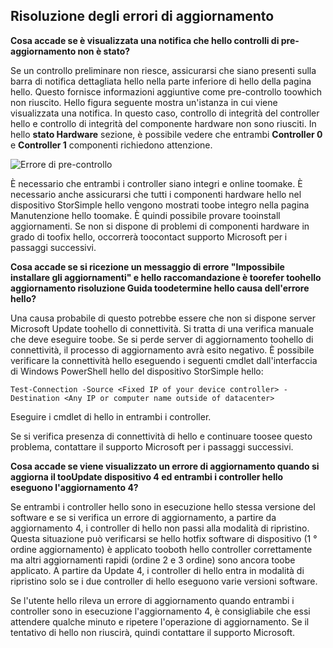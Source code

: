 <!--author=alkohli last changed: 03/17/16-->

## <a name="troubleshooting-update-failures"></a>Risoluzione degli errori di aggiornamento
**Cosa accade se è visualizzata una notifica che hello controlli di pre-aggiornamento non è stato?**

Se un controllo preliminare non riesce, assicurarsi che siano presenti sulla barra di notifica dettagliata hello nella parte inferiore di hello della pagina hello. Questo fornisce informazioni aggiuntive come pre-controllo toowhich non riuscito. Hello figura seguente mostra un'istanza in cui viene visualizzata una notifica. In questo caso, controllo di integrità del controller hello e controllo di integrità del componente hardware non sono riusciti. In hello **stato Hardware** sezione, è possibile vedere che entrambi **Controller 0** e **Controller 1** componenti richiedono attenzione.

  ![Errore di pre-controllo](./media/storsimple-install-troubleshooting/HCS_PreUpdateCheckFailed-include.png)

È necessario che entrambi i controller siano integri e online toomake. È necessario anche assicurarsi che tutti i componenti hardware hello nel dispositivo StorSimple hello vengono mostrati toobe integro nella pagina Manutenzione hello toomake. È quindi possibile provare tooinstall aggiornamenti. Se non si dispone di problemi di componenti hardware in grado di toofix hello, occorrerà toocontact supporto Microsoft per i passaggi successivi.

**Cosa accade se si ricezione un messaggio di errore "Impossibile installare gli aggiornamenti" e hello raccomandazione è toorefer toohello aggiornamento risoluzione Guida toodetermine hello causa dell'errore hello?**

Una causa probabile di questo potrebbe essere che non si dispone server Microsoft Update toohello di connettività. Si tratta di una verifica manuale che deve eseguire toobe. Se si perde server di aggiornamento toohello di connettività, il processo di aggiornamento avrà esito negativo. È possibile verificare la connettività hello eseguendo i seguenti cmdlet dall'interfaccia di Windows PowerShell hello del dispositivo StorSimple hello:

 `Test-Connection -Source <Fixed IP of your device controller> -Destination <Any IP or computer name outside of datacenter>`

Eseguire i cmdlet di hello in entrambi i controller.

Se si verifica presenza di connettività di hello e continuare toosee questo problema, contattare il supporto Microsoft per i passaggi successivi.

**Cosa accade se viene visualizzato un errore di aggiornamento quando si aggiorna il tooUpdate dispositivo 4 ed entrambi i controller hello eseguono l'aggiornamento 4?**

Se entrambi i controller hello sono in esecuzione hello stessa versione del software e se si verifica un errore di aggiornamento, a partire da aggiornamento 4, i controller di hello non passi alla modalità di ripristino. Questa situazione può verificarsi se hello hotfix software di dispositivo (1 ° ordine aggiornamento) è applicato tooboth hello controller correttamente ma altri aggiornamenti rapidi (ordine 2 e 3 ordine) sono ancora toobe applicato. A partire da Update 4, i controller di hello entra in modalità di ripristino solo se i due controller di hello eseguono varie versioni software. 

Se l'utente hello rileva un errore di aggiornamento quando entrambi i controller sono in esecuzione l'aggiornamento 4, è consigliabile che essi attendere qualche minuto e ripetere l'operazione di aggiornamento. Se il tentativo di hello non riuscirà, quindi contattare il supporto Microsoft.
